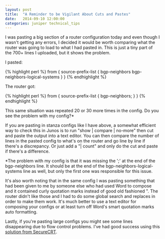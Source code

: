 ```yaml
---
layout: post
title:  "A Reminder to be Vigilant About Cuts and Pastes"
date:   2014-09-10 12:00:00
categories: juniper technical_tips
---
```

I was pasting a big section of a router configuration today and even though I wasn't getting any errors, I decided it would be worth comparing what the router was going to load to what I had pasted in. This is just a tiny part of the 700+ lines I uploaded, but it shows the problem.

I pasted:

{% highlight perl %}
from {
    source-prefix-list {
         bgp-neighbors
         bgp-neighbors-logical-systems
    }
}
{% endhighlight %}

The router got:

{% highlight perl %}
from {
    source-prefix-list {
         bgp-neighbors;
    }
}
{% endhighlight %}

This same situation was repeated 20 or 30 more times in the config. Do you see the problem with my config?*

If you are pasting in stanza configs like I have above, a somewhat efficient way to check this in Junos is to run "show \| compare \| no-more" then cut and paste the output into a text editor. You can then compare the number of lines in the pasted config to what's on the router and go line by line if there's a discrepancy. Or just add a "\| count" and only do the cut and paste if there's a difference.

*The problem with my config is that it was missing the ';' at the end of the bgp-neighbors line. It should be at the end of the bgp-neighbors-logical-systems line as well, but only the first one was responsible for this issue.

It's also worth noting that in the same config I was pasting something that had been given to me by someone else who had used Word to compose and it contained curly quotation marks instead of good old fashioned ". The router didn't like those and I had to do some global search and replaces in order to make them work. It's much better to use a text editor for composing your configs or at least turn off Word's smart quotation marks auto formatting.

Lastly, if you're pasting large configs you might see some lines disappearing due to flow control problems. I've had good success using this [solution from SecureCRT](http://www.vandyke.com/support/tips/echoflowctrl.html).
